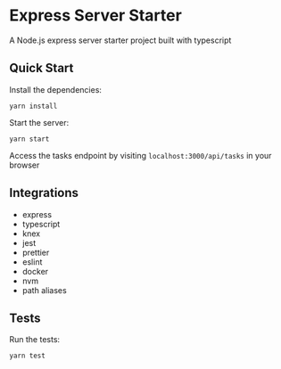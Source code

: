# Express Server Starter

A Node.js express server starter project built with typescript

## Quick Start

Install the dependencies:

```
yarn install
```

Start the server:

```
yarn start
```

Access the tasks endpoint by visiting `localhost:3000/api/tasks` in your browser

## Integrations

- express
- typescript
- knex
- jest
- prettier
- eslint
- docker
- nvm
- path aliases

## Tests

Run the tests:

```
yarn test
```
